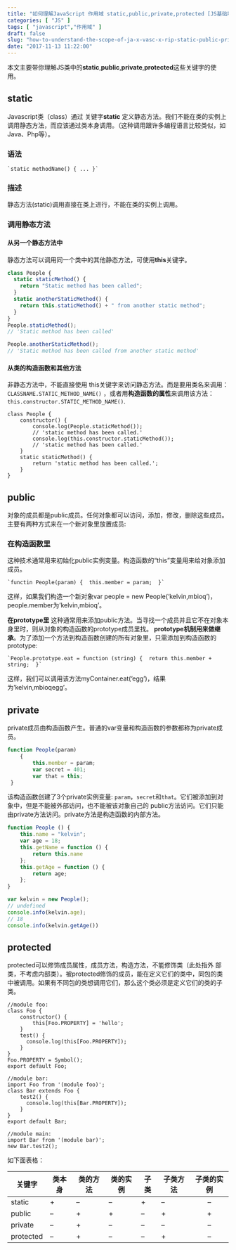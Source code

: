 ```yaml
---
title: "如何理解JavaScript 作用域 static,public,private,protected [JS基础增强]"
categories: [ "JS" ]
tags: [ "javascript","作用域" ]
draft: false
slug: "how-to-understand-the-scope-of-ja-x-vasc-x-rip-static-public-private-protected"
date: "2017-11-13 11:22:00"
---
```


本文主要带你理解JS类中的**static**,**public**,**private**,**protected**这些关键字的使用。

## **static**

Javascript类（class）通过 关键字**static** 定义静态方法。我们不能在类的实例上调用静态方法，而应该通过类本身调用。（这种调用跟许多编程语言比较类似，如Java、Php等）。

### 语法


<!--more-->


```
`static methodName() { ... }`
```

### 描述

静态方法(static)调用直接在类上进行，不能在类的实例上调用。

### 调用静态方法

#### 从另一个静态方法中

静态方法可以调用同一个类中的其他静态方法，可使用**this**关键字。

```javascript
class People {
  static staticMethod() {
    return "Static method has been called";
  }
  static anotherStaticMethod() {
    return this.staticMethod() + " from another static method";
  }
}
People.staticMethod();
// 'Static method has been called'

People.anotherStaticMethod();
// 'Static method has been called from another static method'

```

#### 从类的构造函数和其他方法

非静态方法中，不能直接使用 this关键字来访问静态方法。而是要用类名来调用：`CLASSNAME.STATIC_METHOD_NAME()` ，或者用**构造函数的属性**来调用该方法： `this.constructor.STATIC_METHOD_NAME()`.

```
class People {
    constructor() {
        console.log(People.staticMethod());
        // 'static method has been called.'
        console.log(this.constructor.staticMethod());
        // 'static method has been called.'
    }
    static staticMethod() {
        return 'static method has been called.';
    }
}
```

## public

对象的成员都是public成员。任何对象都可以访问，添加，修改，删除这些成员。主要有两种方式来在一个新对象里放置成员:

### 在构造函数里

这种技术通常用来初始化public实例变量。构造函数的“this”变量用来给对象添加成员。

```
`functin People(param) {  this.member = param;  }`
```

这样，如果我们构造一个新对象var people = new People(‘kelvin,mbioq’)，people.member为’kelvin,mbioq’。

**在prototype里**
这种通常用来添加public方法。当寻找一个成员并且它不在对象本身里时，则从对象的构造函数的prototype成员里找。
**prototype机制用来做继承**。为了添加一个方法到构造函数创建的所有对象里，只需添加到构造函数的prototype:

```
`People.prototype.eat = function (string) {  return this.member + string;  }`
```

这样，我们可以调用该方法myContainer.eat(‘egg’)，结果为’kelvin,mbioqegg’。

## private

private成员由构造函数产生。普通的var变量和构造函数的参数都称为private成员。

```javascript
function People(param) 
	{  
		this.member = param;  
		var secret = 401;  
		var that = this;  
 }
```

该构造函数创建了3个private实例变量: `param`，`secret`和`that`。它们被添加到对象中，但是不能被外部访问，也不能被该对象自己的 public方法访问。它们只能由private方法访问。private方法是构造函数的内部方法。

```javascript
function People () {
	this.name = "kelvin";
	var age = 18;
	this.getName = function () {
		return this.name
	};
	this.getAge = function () {
		return age;
	};
}

var kelvin = new People();
// undefined
console.info(kelvin.age);
// 18
console.info(kelvin.getAge())
```

## protected

protected可以修饰成员属性，成员方法，构造方法，不能修饰类（此处指外 部类，不考虑内部类）。被protected修饰的成员，能在定义它们的类中，同包的类中被调用。如果有不同包的类想调用它们，那么这个类必须是定义它们的类的子类。

```
//module foo:
class Foo {
    constructor() {
        this[Foo.PROPERTY] = 'hello';
    }
    test() {
      console.log(this[Foo.PROPERTY]);
    }
}
Foo.PROPERTY = Symbol();
export default Foo;

//module bar:
import Foo from '(module foo)';
class Bar extends Foo {
    test2() {
      console.log(this[Bar.PROPERTY]);
    }
}
export default Bar;

//module main:
import Bar from '(module bar)';
new Bar.test2();
```

如下面表格：

| 关键字    | 类本身 | 类的方法 | 类的实例 | 子类 | 子类方法 | 子类的实例 |
| --------- | ------ | -------- | -------- | ---- | -------- | :--------: |
| static    | +      | –        | –        | +    | –        |     –      |
| public    | –      | +        | +        | –    | +        |     +      |
| private   | –      | +        | –        | –    | –        |     –      |
| protected | –      | +        | –        | –    | +        |     –      |